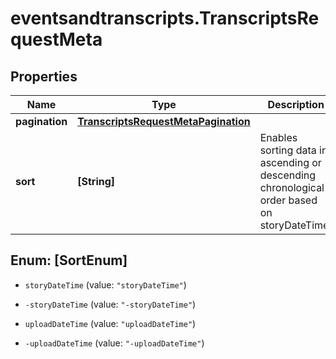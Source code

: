 # eventsandtranscripts.TranscriptsRequestMeta

## Properties

Name | Type | Description | Notes
------------ | ------------- | ------------- | -------------
**pagination** | [**TranscriptsRequestMetaPagination**](TranscriptsRequestMetaPagination.md) |  | [optional] 
**sort** | **[String]** | Enables sorting data in ascending or descending chronological order based on storyDateTime.  | [optional] 



## Enum: [SortEnum]


* `storyDateTime` (value: `"storyDateTime"`)

* `-storyDateTime` (value: `"-storyDateTime"`)

* `uploadDateTime` (value: `"uploadDateTime"`)

* `-uploadDateTime` (value: `"-uploadDateTime"`)




